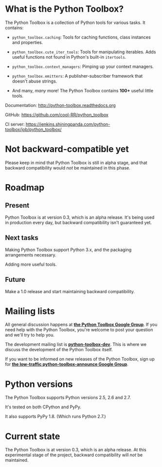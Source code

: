 # What is the Python Toolbox? #

The Python Toolbox is a collection of Python tools for various tasks. It
contains:

 - `python_toolbox.caching`: Tools for caching functions, class instances and
   properties.
 
 - `python_toolbox.cute_iter_tools`: Tools for manipulating iterables. Adds
   useful functions not found in Python's built-in `itertools`.
 
 - `python_toolbox.context_managers`: Pimping up your context managers.
 
 - `python_toolbox.emitters`: A publisher-subscriber framework that doesn't
   abuse strings.
   
 - And many, *many* more! The Python Toolbox contains **100+** useful little
   tools.

Documentation: http://python-toolbox.readthedocs.org   

GitHub: https://github.com/cool-RR/python_toolbox

CI server: https://jenkins.shiningpanda.com/python-toolbox/job/python_toolbox/

# Not backward-compatible yet #

Please keep in mind that Python Toolbox is still in alpha stage, and that backward compatibility would *not* be maintained in this phase. 


# Roadmap #

## Present ##

Python Toolbox is at version 0.3, which is an alpha release. It's being used in production every day, but backward compatibility isn't guaranteed yet.

## Next tasks ##

Making Python Toolbox support Python 3.x, and the packaging arrangements necessary.

Adding more useful tools.

## Future ##

Make a 1.0 release and start maintaining backward compatibility.


# Mailing lists #

All general discussion happens at **[the Python Toolbox Google Group](https://groups.google.com/forum/#!forum/python-toolbox)**. If you need help with the Python Toolbox, you're welcome to post your question and we'll try to help you.

The development mailing list is **[python-toolbox-dev](https://groups.google.com/forum/#!forum/python-toolbox-dev)**. This is where we discuss the development of the Python Toolbox itself.

If you want to be informed on new releases of the Python Toolbox, sign up for
**[the low-traffic python-toolbox-announce Google Group](https://groups.google.com/forum/#!forum/python-toolbox-announce)**.

# Python versions #
 
The Python Toolbox supports Python versions 2.5, 2.6 and 2.7.

It's tested on both CPython and PyPy.

It also supports PyPy 1.8. (Which runs Python 2.7.)

# Current state #

The Python Toolbox is at version 0.3, which is an alpha release. At this experimental stage of the project, backward compatibility will _not_ be maintained.
